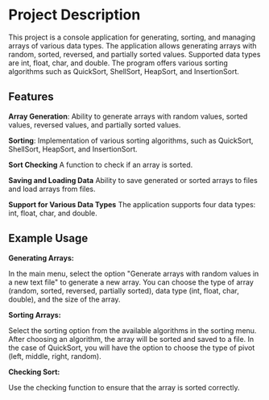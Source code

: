 <h1 align="left">Project Description</h1>

<p align="left">This project is a console application for generating, sorting, and managing arrays of various data types. The application allows generating arrays with random, sorted, reversed, and partially sorted values. Supported data types are int, float, char, and double. The program offers various sorting algorithms such as QuickSort, ShellSort, HeapSort, and InsertionSort.</p>

<h2 align="left">Features</h2>

<p align="left"> <b>Array Generation</b>: Ability to generate arrays with random values, sorted values, reversed values, and partially sorted values.
  
<b>Sorting</b>: Implementation of various sorting algorithms, such as QuickSort, ShellSort, HeapSort, and InsertionSort.

<b>Sort Checking</b> A function to check if an array is sorted.

<b>Saving and Loading Data</b> Ability to save generated or sorted arrays to files and load arrays from files.

<b>Support for Various Data Types</b> The application supports four data types: int, float, char, and double.</p>

<h2 align="left">Example Usage</h2>
<b>Generating Arrays: </b>

<p align="left">In the main menu, select the option "Generate arrays with random values in a new text file" to generate a new array. You can choose the type of array (random, sorted, reversed, partially sorted), data type (int, float, char, double), and the size of the array.</p>
<b>Sorting Arrays: </b>

<p align="left">Select the sorting option from the available algorithms in the sorting menu. After choosing an algorithm, the array will be sorted and saved to a file. In the case of QuickSort, you will have the option to choose the type of pivot (left, middle, right, random).</p>
<b>Checking Sort: </b>

<p align="left">Use the checking function to ensure that the array is sorted correctly.</p>
